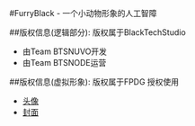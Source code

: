 #FurryBlack - 一个小动物形象的人工智障

##版权信息(逻辑部分): 版权属于BlackTechStudio

*  由Team BTSNUVO开发
*  由Team BTSNODE运营

##版权信息(虚拟形象): 版权属于FPDG 授权使用

*  [头像](https://twitter.com/flappydoggy/status/877582553762283520)
*  [封面](https://twitter.com/flappydoggy/status/875026125038080000)